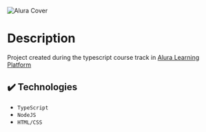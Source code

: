 ![Alura Cover](https://github.com/rodrigosurita/typescript_alura_course/blob/main/readme/thumb.png?raw=true)

# Description
Project created during the typescript course track in [Alura Learning Platform](http://alura.com.br)

## ✔️ Technologies

- ``TypeScript``
- ``NodeJS``
- ``HTML/CSS``
